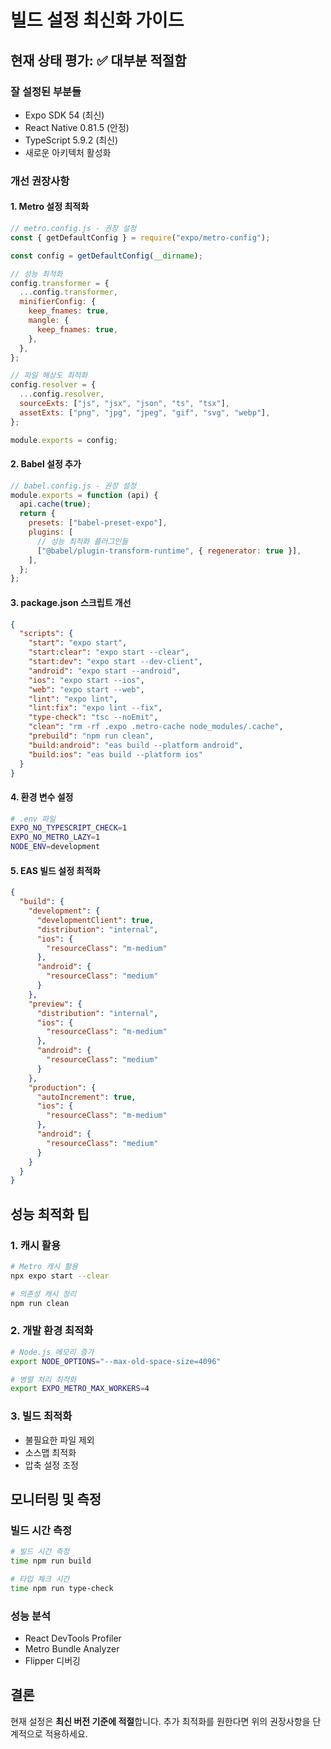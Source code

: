# 빌드 설정 최신화 가이드

## 현재 상태 평가: ✅ 대부분 적절함

### 잘 설정된 부분들

- Expo SDK 54 (최신)
- React Native 0.81.5 (안정)
- TypeScript 5.9.2 (최신)
- 새로운 아키텍처 활성화

### 개선 권장사항

#### 1. Metro 설정 최적화

```javascript
// metro.config.js - 권장 설정
const { getDefaultConfig } = require("expo/metro-config");

const config = getDefaultConfig(__dirname);

// 성능 최적화
config.transformer = {
  ...config.transformer,
  minifierConfig: {
    keep_fnames: true,
    mangle: {
      keep_fnames: true,
    },
  },
};

// 파일 해상도 최적화
config.resolver = {
  ...config.resolver,
  sourceExts: ["js", "jsx", "json", "ts", "tsx"],
  assetExts: ["png", "jpg", "jpeg", "gif", "svg", "webp"],
};

module.exports = config;
```

#### 2. Babel 설정 추가

```javascript
// babel.config.js - 권장 설정
module.exports = function (api) {
  api.cache(true);
  return {
    presets: ["babel-preset-expo"],
    plugins: [
      // 성능 최적화 플러그인들
      ["@babel/plugin-transform-runtime", { regenerator: true }],
    ],
  };
};
```

#### 3. package.json 스크립트 개선

```json
{
  "scripts": {
    "start": "expo start",
    "start:clear": "expo start --clear",
    "start:dev": "expo start --dev-client",
    "android": "expo start --android",
    "ios": "expo start --ios",
    "web": "expo start --web",
    "lint": "expo lint",
    "lint:fix": "expo lint --fix",
    "type-check": "tsc --noEmit",
    "clean": "rm -rf .expo .metro-cache node_modules/.cache",
    "prebuild": "npm run clean",
    "build:android": "eas build --platform android",
    "build:ios": "eas build --platform ios"
  }
}
```

#### 4. 환경 변수 설정

```bash
# .env 파일
EXPO_NO_TYPESCRIPT_CHECK=1
EXPO_NO_METRO_LAZY=1
NODE_ENV=development
```

#### 5. EAS 빌드 설정 최적화

```json
{
  "build": {
    "development": {
      "developmentClient": true,
      "distribution": "internal",
      "ios": {
        "resourceClass": "m-medium"
      },
      "android": {
        "resourceClass": "medium"
      }
    },
    "preview": {
      "distribution": "internal",
      "ios": {
        "resourceClass": "m-medium"
      },
      "android": {
        "resourceClass": "medium"
      }
    },
    "production": {
      "autoIncrement": true,
      "ios": {
        "resourceClass": "m-medium"
      },
      "android": {
        "resourceClass": "medium"
      }
    }
  }
}
```

## 성능 최적화 팁

### 1. 캐시 활용

```bash
# Metro 캐시 활용
npx expo start --clear

# 의존성 캐시 정리
npm run clean
```

### 2. 개발 환경 최적화

```bash
# Node.js 메모리 증가
export NODE_OPTIONS="--max-old-space-size=4096"

# 병렬 처리 최적화
export EXPO_METRO_MAX_WORKERS=4
```

### 3. 빌드 최적화

- 불필요한 파일 제외
- 소스맵 최적화
- 압축 설정 조정

## 모니터링 및 측정

### 빌드 시간 측정

```bash
# 빌드 시간 측정
time npm run build

# 타입 체크 시간
time npm run type-check
```

### 성능 분석

- React DevTools Profiler
- Metro Bundle Analyzer
- Flipper 디버깅

## 결론

현재 설정은 **최신 버전 기준에 적절**합니다.
추가 최적화를 원한다면 위의 권장사항을 단계적으로 적용하세요.
